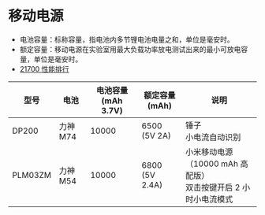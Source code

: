 # 移动电源

- 电池容量：标称容量，指电池内多节锂电池电量之和，单位是毫安时。
- 额定容量：移动电源在实验室用最大负载功率放电测试出来的最小可放电容量，单位是毫安时。
- [21700 性能排行](https://tieba.baidu.com/p/7434584044)

| 型号    | 电池     | 电池容量 (mAh 3.7V) | 额定容量 (mAh) | 说明                                                         |
| ------- | -------- | ------------------- | -------------- | ------------------------------------------------------------ |
| DP200   | 力神 M74 | 10000               | 6500 (5V 2A)   | 锤子<br>小电流自动识别                                       |
| PLM03ZM | 力神 M54 | 10000               | 6800 (5V 2.4A) | 小米移动电源（10000 mAh 高配版）<br>双击按键开启 2 小时小电流模式 |


